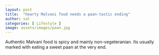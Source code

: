 ```yaml
---
layout: post
title:  "hearty Malvani food needs a paan-tastic ending"
author: sal
categories: [ Lifestyle ]
image: assets/images/paan.jpg
---
```

Authentic Malvani food is spicy and mainly non-vegeteranian. Its usually marked with eating a sweet paan at the very end.
